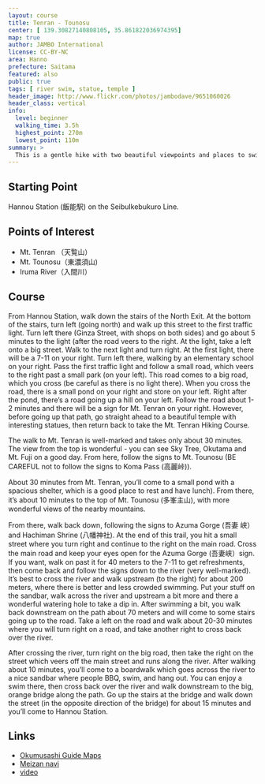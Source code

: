 ```yaml
---
layout: course
title: Tenran - Tounosu
center: [ 139.30827140808105, 35.861822036974395]
map: true
author: JAMBO International
license: CC-BY-NC
area: Hanno
prefecture: Saitama
featured: also
public: true
tags: [ river swim, statue, temple ]
header_image: http://www.flickr.com/photos/jambodave/9651060026
header_class: vertical
info:
  level: beginner
  walking_time: 3.5h
  highest_point: 270m
  lowest_point: 110m
summary: >
  This is a gentle hike with two beautiful viewpoints and places to swim in a clean river. Definitely good for beginner hikers. Best in hot summer: the river is very refreshing.
---
```


## Starting Point ##

Hannou Station (飯能駅) on the SeibuIkebukuro Line.

## Points of Interest ##

 - Mt. Tenran （天覧山）
 - Mt. Tounosu（東濃須山)
 - Iruma River（入間川）

## Course ##

From Hannou Station, walk down the stairs of the North Exit.  At the bottom of the stairs, turn left (going north) and walk up this street to the first traffic light.  Turn left there (Ginza Street, with shops on both sides) and go about 5 minutes to the light (after the road veers to the right.  At the light, take a left onto a big street.  Walk to the next light and turn right.  At the first light, there will be a 7-11 on your right.  Turn left there, walking by an elementary school on your right.  Pass the first traffic light and follow a small road, which veers to the right past a small park (on your left).  This road comes to a big road, which you cross (be careful as there is no light there).  When you cross the road, there is a small pond on your right and store on your left.  Right after the pond, there’s a road going up a hill on your left. Follow the road about 1-2 minutes and there will be a sign for Mt. Tenran on your right.  However, before going up that path, go straight ahead to a beautiful temple with interesting statues, then return back to take the Mt. Tenran Hiking Course.

The walk to Mt. Tenran is well-marked and takes only about 30 minutes.  The view from the top is wonderful - you can see Sky Tree, Okutama and Mt. Fuji on a good day.  From here, follow the signs to Mt. Tounosu (BE CAREFUL not to follow the signs to Koma Pass (高麗峠)).

About 30 minutes from Mt. Tenran, you’ll come to a small pond with a spacious shelter, which is a good place to rest and have lunch).  From there, it’s about 10 minutes to the top of Mt. Tounosu (多峯主山), with more wonderful views of the nearby mountains.

From there, walk back down, following the signs to Azuma Gorge (吾妻 峡）and Hachiman Shrine (八幡神社).  At the end of this trail, you hit a small street where you turn right and continue to the right on the main road.  Cross the main road and keep your eyes open for the Azuma Gorge (吾妻峡）sign.  If you want, walk on past it for 40 meters to the 7-11 to get refreshments, then come back and follow the signs down to the river (very well-marked).  It’s best to cross the river and walk upstream (to the right) for about 200 meters, where there is better and less crowded swimming.  Put your stuff on the sandbar, walk across the river and upstream a bit more and there a wonderful watering hole to take a dip in.  After swimming a bit, you walk back downstream on the path about 70 meters and will come to some stairs going up to the road.  Take a left on the road and walk about 20-30 minutes where you will turn right on a road, and take another right to cross back over the river.

After crossing the river, turn right on the big road, then take the right on the street which veers off the main street and runs along the river.  After walking about 10 minutes, you’ll come to a boardwalk which goes across the river to a nice sandbar where people BBQ, swim, and hang out.  You can enjoy a swim there, then cross back over the river and walk downstream to the big, orange bridge along the path.  Go up the stairs at the bridge and walk down the street (in the opposite direction of the bridge) for about 15 minutes and you’ll come to Hannou Station.

## Links ##

 - [Okumusashi Guide Maps](http://okumusashi.life.coocan.jp/tenran.html)
 - [Meizan navi](http://meizan-navi.com/route/294)
 - [video](http://www.youtube.com/watch?v=Su0-5dYuft4)
